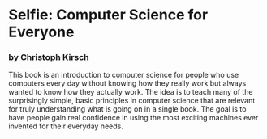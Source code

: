 # Selfie: Computer Science for Everyone

### by Christoph Kirsch

This book is an introduction to computer science for people who use computers every day without knowing how they really work but always wanted to know how they actually work. The idea is to teach many of the surprisingly simple, basic principles in computer science that are relevant for truly understanding what is going on in a single book. The goal is to have people gain real confidence in using the most exciting machines ever invented for their everyday needs.
